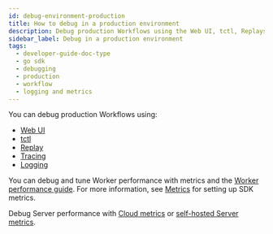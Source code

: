 ```yaml
---
id: debug-environment-production
title: How to debug in a production environment
description: Debug production Workflows using the Web UI, tctl, Replays, Tracing, or Logging.
sidebar_label: Debug in a production environment
tags:
  - developer-guide-doc-type
  - go sdk
  - debugging
  - production
  - workflow
  - logging and metrics
---
```


You can debug production Workflows using:

- [Web UI](/web-ui)
- [tctl](/tctl-v1)
- [Replay](/go/testing#replay)
- [Tracing](/go/features/tracing/introduction)
- [Logging](/go/logging)

You can debug and tune Worker performance with metrics and the [Worker performance guide](/dev-guide/worker-performance).
For more information, see [Metrics](/go/features/metrics/metrics) for setting up SDK metrics.

Debug Server performance with [Cloud metrics](/cloud/metrics-intro) or [self-hosted Server metrics](/self-hosted/scaling-and-metrics).
